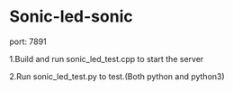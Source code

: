 # Sonic-led-sonic

port: 7891

 1.Build and run sonic_led_test.cpp to start the server

 2.Run sonic_led_test.py to test.(Both python and python3)
